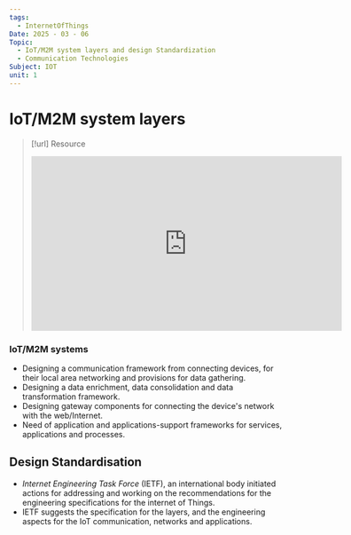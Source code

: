 ```yaml
---
tags:
  - InternetOfThings
Date: 2025 - 03 - 06
Topic:
  - IoT/M2M system layers and design Standardization
  - Communication Technologies
Subject: IOT
unit: 1
---
```

# IoT/M2M system layers

> [!url] Resource
> <iframe width="560" height="315" src="https://www.youtube.com/embed/c0Qk9p9sOJY?si=rFvhyhO-YrTwJZ_z" title="YouTube video player" frameborder="0" allow="accelerometer; autoplay; clipboard-write; encrypted-media; gyroscope; picture-in-picture; web-share" referrerpolicy="strict-origin-when-cross-origin" allowfullscreen></iframe> 

### IoT/M2M systems
- Designing a communication framework from connecting devices, for their local area networking and provisions for data gathering.
- Designing a data enrichment, data consolidation and data transformation framework.
- Designing gateway components for connecting the device's network with the web/Internet.
- Need of application and applications-support frameworks for services, applications and processes.

## Design Standardisation
- *Internet Engineering Task Force* (IETF), an international body initiated actions for addressing and working on the recommendations for the engineering specifications for the internet of Things.
- IETF suggests the specification for the layers, and the engineering aspects for the IoT communication, networks and applications.